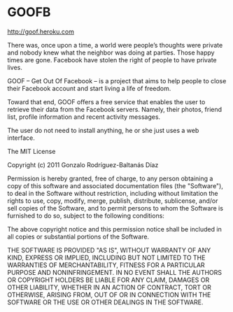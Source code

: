 GOOFB
=====             

            
http://goof.heroku.com

There was, once upon a time, a world were people’s thoughts were private and nobody knew what the neighbor was doing at parties. Those happy times are gone. Facebook have stolen the right of people to have private lives.

GOOF – Get Out Of Facebook – is a project that aims to help people to close their Facebook account and start living a life of freedom. 

Toward that end, GOOF offers a free service that enables the user to retrieve their data from the Facebook servers. Namely, their photos, friend list, profile information and recent activity messages.

The user do not need to install anything, he or she just uses a web interface.


The MIT License

Copyright (c) 2011 Gonzalo Rodríguez-Baltanás Díaz

Permission is hereby granted, free of charge, to any person obtaining a copy
of this software and associated documentation files (the "Software"), to deal
in the Software without restriction, including without limitation the rights
to use, copy, modify, merge, publish, distribute, sublicense, and/or sell
copies of the Software, and to permit persons to whom the Software is
furnished to do so, subject to the following conditions:

The above copyright notice and this permission notice shall be included in
all copies or substantial portions of the Software.

THE SOFTWARE IS PROVIDED "AS IS", WITHOUT WARRANTY OF ANY KIND, EXPRESS OR
IMPLIED, INCLUDING BUT NOT LIMITED TO THE WARRANTIES OF MERCHANTABILITY,
FITNESS FOR A PARTICULAR PURPOSE AND NONINFRINGEMENT. IN NO EVENT SHALL THE
AUTHORS OR COPYRIGHT HOLDERS BE LIABLE FOR ANY CLAIM, DAMAGES OR OTHER
LIABILITY, WHETHER IN AN ACTION OF CONTRACT, TORT OR OTHERWISE, ARISING FROM,
OUT OF OR IN CONNECTION WITH THE SOFTWARE OR THE USE OR OTHER DEALINGS IN
THE SOFTWARE.